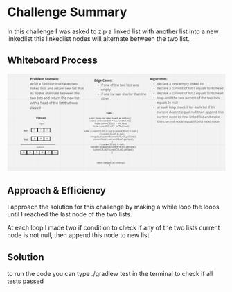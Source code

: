 # Challenge Summary

In this challenge I was asked to zip a linked list with another list into a new linkedlist this linkedlist nodes will alternate between the two list.

## Whiteboard Process

![](linked-list-zip.JPG)

##  Approach & Efficiency

I approach the solution for this challenge by making a while loop the loops until I reached the last node of the two lists.

At each loop I made two if condition to check if any of the two lists current node is not null, then append this node to new list.

## Solution

to run the code you can type ./gradlew test in the terminal to check if all tests passed